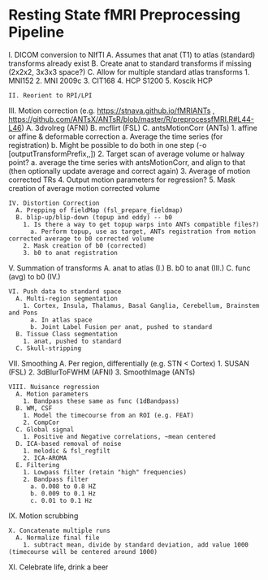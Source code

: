 # Resting State fMRI Preprocessing Pipeline

I. DICOM conversion to NIfTI
  A. Assumes that anat (T1) to atlas (standard) transforms already exist
  B. Create anat to standard transforms if missing (2x2x2, 3x3x3 space?)
  C. Allow for multiple standard atlas transforms
    1. MNI152
    2. MNI 2009c
    3. CIT168
    4. HCP S1200
    5. Koscik HCP
```
II. Reorient to RPI/LPI
```
III. Motion correction (e.g. https://stnava.github.io/fMRIANTs , https://github.com/ANTsX/ANTsR/blob/master/R/preprocessfMRI.R#L44-L46)
  A. 3dvolreg (AFNI)
  B. mcflirt (FSL)
  C. antsMotionCorr (ANTs)
    1. affine or affine & deformable correction
      a. Average the time series (for registration)
      b. Might be possible to do both in one step (-o [outputTransformPrefix,<outputWarpedImage>,<outputAverageImage>])
    2. Target scan of average volume or halway point?
      a. average the time series with antsMotionCorr, and align to that (then optionally update average and correct again)
    3. Average of motion corrected TRs
    4. Output motion parameters for regression?
    5. Mask creation of average motion corrected volume
```
IV. Distortion Correction
  A. Prepping of fieldMap (fsl_prepare_fieldmap)
  B. blip-up/blip-down (topup and eddy) -- b0
    1. Is there a way to get topup warps into ANTs compatible files?)
      a. Perform topup, use as target, ANTs registration from motion corrected average to b0 corrected volume
    2. Mask creation of b0 (corrected)
    3. b0 to anat registration
```
V. Summation of transforms
  A. anat to atlas (I.)
  B. b0 to anat (III.)
  C. func (avg) to b0 (IV.)
```
VI. Push data to standard space
  A. Multi-region segmentation
    1. Cortex, Insula, Thalamus, Basal Ganglia, Cerebellum, Brainstem and Pons
      a. In atlas space
      b. Joint Label Fusion per anat, pushed to standard
  B. Tissue Class segmentation
    1. anat, pushed to standard
  C. Skull-stripping
```
VII. Smoothing
  A. Per region, differentially (e.g. STN < Cortex)
    1. SUSAN (FSL)
    2. 3dBlurToFWHM (AFNI)
    3. SmoothImage (ANTs)
```
VIII. Nuisance regression
  A. Motion parameters
    1. Bandpass these same as func (1dBandpass)
  B. WM, CSF
    1. Model the timecourse from an ROI (e.g. FEAT)
    2. CompCor
  C. Global signal
    1. Positive and Negative correlations, ~mean centered
  D. ICA-based removal of noise
    1. melodic & fsl_regfilt
    2. ICA-AROMA
  E. Filtering
    1. Lowpass filter (retain "high" frequencies)
    2. Bandpass filter
      a. 0.008 to 0.8 HZ
      b. 0.009 to 0.1 Hz
      c. 0.01 to 0.1 Hz
```
IX.  Motion scrubbing
```
X. Concatenate multiple runs
  A. Normalize final file
    1. subtract mean, divide by standard deviation, add value 1000 (timecourse will be centered around 1000)
```
XI.  Celebrate life, drink a beer



